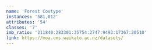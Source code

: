 ```yaml
---
name: 'Forest Covtype'
instances: '581,012'
attributes: '54'
classes: '7'
imb_ratio: '211840:283301:35754:2747:9493:17367:20510'
link: https://moa.cms.waikato.ac.nz/datasets/
---
```

